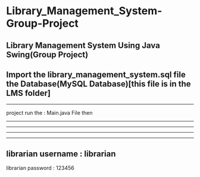 # Library_Management_System-Group-Project
Library Management System Using Java Swing(Group Project)
--------------------------------------------------------------------------------------------------------------
Import the library_management_system.sql file the Database(MySQL Database)[this file is in the LMS folder] 
--------------------------------------------------------------------------------------------------------------
******************************************
project run the : Main.java File then
******************************************

******************************************


------------------------------


******************************

librarian username : librarian
-------------------------------
librarian password : 123456
